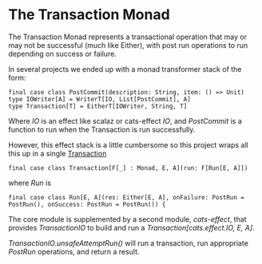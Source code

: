 # The Transaction Monad

The Transaction Monad represents a transactional operation that may or may not be successful (much like Either),
with post run operations to run depending on success or failure.

In several projects we ended up with a monad transformer stack of the form:

    final case class PostCommit(description: String, item: () => Unit) 
    type IOWriter[A] = WriterT[IO, List[PostCommit], A]
    type Transaction[T] = EitherT[IOWriter, String, T]

Where _IO_ is an effect like scalaz or cats-effect _IO_, and _PostCommit_ is a function to run when the Transaction
is run successfully.

However, this effect stack is a little cumbersome so this project wraps all this up in a single
[Transaction](core/src/main/scala/com.casualmiracles.transaction.Transaction.scala)

    final case class Transaction[F[_] : Monad, E, A](run: F[Run[E, A]])

where _Run_ is

    final case class Run[E, A](res: Either[E, A], onFailure: PostRun = PostRun(), onSuccess: PostRun = PostRun()) {

The core module is supplemented by a second module, _cats-effect_, that provides _TransactionIO_
to build and run a _Transaction[cats.effect.IO, E, A]_.

_TransactionIO.unsafeAttemptRun()_ will run a transaction, run appropriate _PostRun_ operations, and return
a result.
